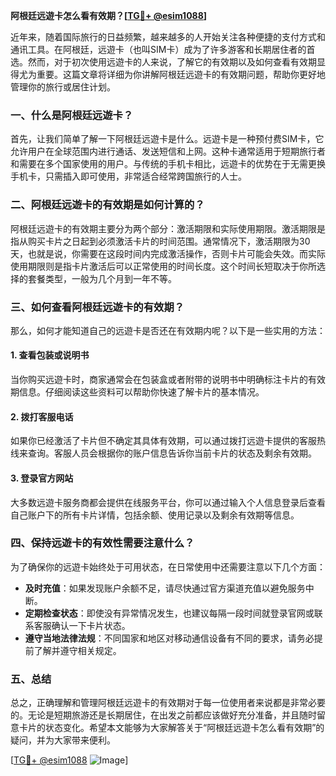 **阿根廷远遊卡怎么看有效期？[[TG💪+ @esim1088](https://t.me/s/esim1088)]**

近年来，随着国际旅行的日益频繁，越来越多的人开始关注各种便捷的支付方式和通讯工具。在阿根廷，远遊卡（也叫SIM卡）成为了许多游客和长期居住者的首选。然而，对于初次使用远遊卡的人来说，了解它的有效期以及如何查看有效期显得尤为重要。这篇文章将详细为你讲解阿根廷远遊卡的有效期问题，帮助你更好地管理你的旅行或居住计划。

### 一、什么是阿根廷远遊卡？

首先，让我们简单了解一下阿根廷远遊卡是什么。远遊卡是一种预付费SIM卡，它允许用户在全球范围内进行通话、发送短信和上网。这种卡通常适用于短期旅行者和需要在多个国家使用的用户。与传统的手机卡相比，远遊卡的优势在于无需更换手机卡，只需插入即可使用，非常适合经常跨国旅行的人士。

### 二、阿根廷远遊卡的有效期是如何计算的？

阿根廷远遊卡的有效期主要分为两个部分：激活期限和实际使用期限。激活期限是指从购买卡片之日起到必须激活卡片的时间范围。通常情况下，激活期限为30天，也就是说，你需要在这段时间内完成激活操作，否则卡片可能会失效。而实际使用期限则是指卡片激活后可以正常使用的时间长度。这个时间长短取决于你所选择的套餐类型，一般为几个月到一年不等。

### 三、如何查看阿根廷远遊卡的有效期？

那么，如何才能知道自己的远遊卡是否还在有效期内呢？以下是一些实用的方法：

#### 1. 查看包装或说明书

当你购买远遊卡时，商家通常会在包装盒或者附带的说明书中明确标注卡片的有效期信息。仔细阅读这些资料可以帮助你快速了解卡片的基本情况。

#### 2. 拨打客服电话

如果你已经激活了卡片但不确定其具体有效期，可以通过拨打远遊卡提供的客服热线来查询。客服人员会根据你的账户信息告诉你当前卡片的状态及剩余有效期。

#### 3. 登录官方网站

大多数远遊卡服务商都会提供在线服务平台，你可以通过输入个人信息登录后查看自己账户下的所有卡片详情，包括余额、使用记录以及剩余有效期等信息。

### 四、保持远遊卡的有效性需要注意什么？

为了确保你的远遊卡始终处于可用状态，在日常使用中还需要注意以下几个方面：

- **及时充值**：如果发现账户余额不足，请尽快通过官方渠道充值以避免服务中断。
- **定期检查状态**：即使没有异常情况发生，也建议每隔一段时间就登录官网或联系客服确认一下卡片状态。
- **遵守当地法律法规**：不同国家和地区对移动通信设备有不同的要求，请务必提前了解并遵守相关规定。

### 五、总结

总之，正确理解和管理阿根廷远遊卡的有效期对于每一位使用者来说都是非常必要的。无论是短期旅游还是长期居住，在出发之前都应该做好充分准备，并且随时留意卡片的状态变化。希望本文能够为大家解答关于“阿根廷远遊卡怎么看有效期”的疑问，并为大家带来便利。

[[TG💪+ @esim1088](https://t.me/s/esim1088) ![Image](https://i.postimg.cc/4NQfJmqS/Snipaste-2025-05-13-00-14-12.png)]